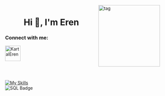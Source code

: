 <img align="right" alt="tag" width="200" src="https://media1.giphy.com/media/v1.Y2lkPTc5MGI3NjExcHhicWp1czU3N29qaHpsajE1MXl0aDJqeXR5ZTdwbDZmMnMyMjZpcCZlcD12MV9pbnRlcm5hbF9naWZfYnlfaWQmY3Q9cw/WoXL1l1Sy0yElOsawv/giphy.gif">
<h1 align="center">Hi 👋, I'm Eren</h1>

<h3 align="left">Connect with me: </h3>
<p align="left">
<a href="https://www.linkedin.com/in/eren-kartal-38424b271/" target="blank"><img align="center" src="https://raw.githubusercontent.com/rahuldkjain/github-profile-readme-generator/master/src/images/icons/Social/linked-in-alt.svg" alt="KartalEren" height="50" width="50" /></a>
</p>
<br>
<br>

[![My Skills](https://skillicons.dev/icons?i=js,html,css,nodejs,react,bootstrap,cs,dotnet,azure,vscode,visualstudio,figma,postman,git)](https://skillicons.dev)
<br>
![SQL Badge](https://img.shields.io/badge/Microsoft%20SQL%20Server-CC2927?style=for-the-badge&logo=microsoft%20sql%20server&logoColor=white)

